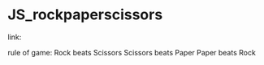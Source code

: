 # JS_rockpaperscissors

link:


rule of game:
Rock beats Scissors
Scissors beats Paper
Paper beats Rock